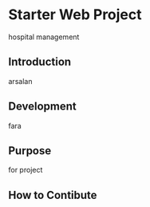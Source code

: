 # Starter Web Project
hospital management
## Introduction
arsalan
## Development
fara
## Purpose
for project
## How to Contibute
